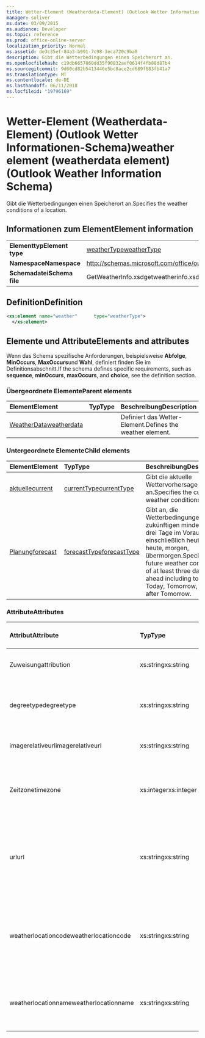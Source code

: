 ```yaml
---
title: Wetter-Element (Weatherdata-Element) (Outlook Wetter Informationen-Schema)
manager: soliver
ms.date: 03/09/2015
ms.audience: Developer
ms.topic: reference
ms.prod: office-online-server
localization_priority: Normal
ms.assetid: de3c35ef-84a3-b991-7c98-3eca720c9ba0
description: Gibt die Wetterbedingungen einen Speicherort an.
ms.openlocfilehash: c19db6657860dd35f90832aef0614f4fb88d87b4
ms.sourcegitcommit: 9d60cd82b5413446e5bc8ace2cd689f683fb41a7
ms.translationtype: MT
ms.contentlocale: de-DE
ms.lasthandoff: 06/11/2018
ms.locfileid: "19796169"
---
```

# <a name="weather-element-weatherdata-element-outlook-weather-information-schema"></a><span data-ttu-id="95fd4-103">Wetter-Element (Weatherdata-Element) (Outlook Wetter Informationen-Schema)</span><span class="sxs-lookup"><span data-stu-id="95fd4-103">weather element (weatherdata element) (Outlook Weather Information Schema)</span></span>

<span data-ttu-id="95fd4-104">Gibt die Wetterbedingungen einen Speicherort an.</span><span class="sxs-lookup"><span data-stu-id="95fd4-104">Specifies the weather conditions of a location.</span></span>
  
## <a name="element-information"></a><span data-ttu-id="95fd4-105">Informationen zum Element</span><span class="sxs-lookup"><span data-stu-id="95fd4-105">Element information</span></span>

|||
|:-----|:-----|
|<span data-ttu-id="95fd4-106">**Elementtyp**</span><span class="sxs-lookup"><span data-stu-id="95fd4-106">**Element type**</span></span> <br/> |[<span data-ttu-id="95fd4-107">weatherType</span><span class="sxs-lookup"><span data-stu-id="95fd4-107">weatherType</span></span>](weathertype-complextype-outlook-weather-information-schema.md) <br/> |
|<span data-ttu-id="95fd4-108">**Namespace**</span><span class="sxs-lookup"><span data-stu-id="95fd4-108">**Namespace**</span></span> <br/> |http://schemas.microsoft.com/office/outlook/15/getweatherinfo.xsd  <br/> |
|<span data-ttu-id="95fd4-109">**Schemadatei**</span><span class="sxs-lookup"><span data-stu-id="95fd4-109">**Schema file**</span></span> <br/> |<span data-ttu-id="95fd4-110">GetWeatherInfo.xsd</span><span class="sxs-lookup"><span data-stu-id="95fd4-110">getweatherinfo.xsd</span></span>  <br/> |
   
## <a name="definition"></a><span data-ttu-id="95fd4-111">Definition</span><span class="sxs-lookup"><span data-stu-id="95fd4-111">Definition</span></span>

```XML
<xs:element name="weather"      type="weatherType">
  </xs:element>  

```

## <a name="elements-and-attributes"></a><span data-ttu-id="95fd4-112">Elemente und Attribute</span><span class="sxs-lookup"><span data-stu-id="95fd4-112">Elements and attributes</span></span>

<span data-ttu-id="95fd4-113">Wenn das Schema spezifische Anforderungen, beispielsweise **Abfolge**, **MinOccurs**, **MaxOccurs**und **Wahl**, definiert finden Sie im Definitionsabschnitt.</span><span class="sxs-lookup"><span data-stu-id="95fd4-113">If the schema defines specific requirements, such as **sequence**, **minOccurs**, **maxOccurs**, and **choice**, see the definition section.</span></span> 
  
### <a name="parent-elements"></a><span data-ttu-id="95fd4-114">Übergeordnete Elemente</span><span class="sxs-lookup"><span data-stu-id="95fd4-114">Parent elements</span></span>

|<span data-ttu-id="95fd4-115">**Element**</span><span class="sxs-lookup"><span data-stu-id="95fd4-115">**Element**</span></span>|<span data-ttu-id="95fd4-116">**Typ**</span><span class="sxs-lookup"><span data-stu-id="95fd4-116">**Type**</span></span>|<span data-ttu-id="95fd4-117">**Beschreibung**</span><span class="sxs-lookup"><span data-stu-id="95fd4-117">**Description**</span></span>|
|:-----|:-----|:-----|
|[<span data-ttu-id="95fd4-118">WeatherData</span><span class="sxs-lookup"><span data-stu-id="95fd4-118">weatherdata</span></span>](weatherdata-element-outlook-weather-information-schema.md) <br/> ||<span data-ttu-id="95fd4-119">Definiert das Wetter-Element.</span><span class="sxs-lookup"><span data-stu-id="95fd4-119">Defines the weather element.</span></span>  <br/> |
   
### <a name="child-elements"></a><span data-ttu-id="95fd4-120">Untergeordnete Elemente</span><span class="sxs-lookup"><span data-stu-id="95fd4-120">Child elements</span></span>

|<span data-ttu-id="95fd4-121">**Element**</span><span class="sxs-lookup"><span data-stu-id="95fd4-121">**Element**</span></span>|<span data-ttu-id="95fd4-122">**Typ**</span><span class="sxs-lookup"><span data-stu-id="95fd4-122">**Type**</span></span>|<span data-ttu-id="95fd4-123">**Beschreibung**</span><span class="sxs-lookup"><span data-stu-id="95fd4-123">**Description**</span></span>|
|:-----|:-----|:-----|
|[<span data-ttu-id="95fd4-124">aktuelle</span><span class="sxs-lookup"><span data-stu-id="95fd4-124">current</span></span>](current-element-weathertype-complextypeoutlook-weather-information-schema.md) <br/> |[<span data-ttu-id="95fd4-125">currentType</span><span class="sxs-lookup"><span data-stu-id="95fd4-125">currentType</span></span>](currenttype-complextype-outlook-weather-information-schema.md) <br/> |<span data-ttu-id="95fd4-126">Gibt die aktuelle Wettervorhersage an.</span><span class="sxs-lookup"><span data-stu-id="95fd4-126">Specifies the current weather conditions.</span></span>  <br/> |
|[<span data-ttu-id="95fd4-127">Planung</span><span class="sxs-lookup"><span data-stu-id="95fd4-127">forecast</span></span>](forecast-element-weathertype-complextypeoutlook-weather-information-schema.md) <br/> |[<span data-ttu-id="95fd4-128">forecastType</span><span class="sxs-lookup"><span data-stu-id="95fd4-128">forecastType</span></span>](forecasttype-complextype-outlook-weather-information-schema.md) <br/> |<span data-ttu-id="95fd4-129">Gibt an, die Wetterbedingungen zukünftigen mindestens drei Tage im Voraus einschließlich heute: heute, morgen, übermorgen.</span><span class="sxs-lookup"><span data-stu-id="95fd4-129">Specifies the future weather conditions of at least three days ahead including today: Today, Tomorrow, Day after Tomorrow.</span></span>  <br/> |
   
### <a name="attributes"></a><span data-ttu-id="95fd4-130">Attribute</span><span class="sxs-lookup"><span data-stu-id="95fd4-130">Attributes</span></span>

|<span data-ttu-id="95fd4-131">**Attribut**</span><span class="sxs-lookup"><span data-stu-id="95fd4-131">**Attribute**</span></span>|<span data-ttu-id="95fd4-132">**Typ**</span><span class="sxs-lookup"><span data-stu-id="95fd4-132">**Type**</span></span>|<span data-ttu-id="95fd4-133">**Erforderlich**</span><span class="sxs-lookup"><span data-stu-id="95fd4-133">**Required**</span></span>|<span data-ttu-id="95fd4-134">**Beschreibung**</span><span class="sxs-lookup"><span data-stu-id="95fd4-134">**Description**</span></span>|<span data-ttu-id="95fd4-135">**Mögliche Werte**</span><span class="sxs-lookup"><span data-stu-id="95fd4-135">**Possible values**</span></span>|
|:-----|:-----|:-----|:-----|:-----|
|<span data-ttu-id="95fd4-136">Zuweisung</span><span class="sxs-lookup"><span data-stu-id="95fd4-136">attribution</span></span>  <br/> |<span data-ttu-id="95fd4-137">xs:string</span><span class="sxs-lookup"><span data-stu-id="95fd4-137">xs:string</span></span>  <br/> |<span data-ttu-id="95fd4-138">erforderlich</span><span class="sxs-lookup"><span data-stu-id="95fd4-138">required</span></span>  <br/> |<span data-ttu-id="95fd4-139">Gibt die Quelle der Wetterinformationen.</span><span class="sxs-lookup"><span data-stu-id="95fd4-139">Specifies the source of the weather information.</span></span>  <br/> |<span data-ttu-id="95fd4-140">Ein Wert, der den Typ xs:</span><span class="sxs-lookup"><span data-stu-id="95fd4-140">A value of the type xs:string</span></span>  <br/> |
|<span data-ttu-id="95fd4-141">degreetype</span><span class="sxs-lookup"><span data-stu-id="95fd4-141">degreetype</span></span>  <br/> |<span data-ttu-id="95fd4-142">xs:string</span><span class="sxs-lookup"><span data-stu-id="95fd4-142">xs:string</span></span>  <br/> |<span data-ttu-id="95fd4-143">erforderlich</span><span class="sxs-lookup"><span data-stu-id="95fd4-143">required</span></span>  <br/> |<span data-ttu-id="95fd4-144">Gibt die Maßeinheit für die Temperatur des Speicherorts beispielsweise Celsius.</span><span class="sxs-lookup"><span data-stu-id="95fd4-144">Specifies the unit for the temperature of the location for example, Celsius.</span></span>  <br/> |<span data-ttu-id="95fd4-145">C, F</span><span class="sxs-lookup"><span data-stu-id="95fd4-145">C, F</span></span>  <br/> |
|<span data-ttu-id="95fd4-146">imagerelativeurl</span><span class="sxs-lookup"><span data-stu-id="95fd4-146">imagerelativeurl</span></span>  <br/> |<span data-ttu-id="95fd4-147">xs:string</span><span class="sxs-lookup"><span data-stu-id="95fd4-147">xs:string</span></span>  <br/> |<span data-ttu-id="95fd4-148">erforderlich</span><span class="sxs-lookup"><span data-stu-id="95fd4-148">required</span></span>  <br/> |<span data-ttu-id="95fd4-149">Gibt die URL des Bilds für den Speicherort.</span><span class="sxs-lookup"><span data-stu-id="95fd4-149">Specifies the URL of the image for the location.</span></span>  <br/> |<span data-ttu-id="95fd4-150">Ein Wert, der den Typ xs:</span><span class="sxs-lookup"><span data-stu-id="95fd4-150">A value of the type xs:string</span></span>  <br/> |
|<span data-ttu-id="95fd4-151">Zeitzone</span><span class="sxs-lookup"><span data-stu-id="95fd4-151">timezone</span></span>  <br/> |<span data-ttu-id="95fd4-152">xs:integer</span><span class="sxs-lookup"><span data-stu-id="95fd4-152">xs:integer</span></span>  <br/> |<span data-ttu-id="95fd4-153">erforderlich</span><span class="sxs-lookup"><span data-stu-id="95fd4-153">required</span></span>  <br/> |<span data-ttu-id="95fd4-154">Gibt den Offset GMT.</span><span class="sxs-lookup"><span data-stu-id="95fd4-154">Specifies the GMT offset.</span></span>  <br/> |<span data-ttu-id="95fd4-155">Ein Wert zwischen-11 und 12 inklusive</span><span class="sxs-lookup"><span data-stu-id="95fd4-155">A value between -11 and 12 inclusive</span></span>  <br/> |
|<span data-ttu-id="95fd4-156">url</span><span class="sxs-lookup"><span data-stu-id="95fd4-156">url</span></span>  <br/> |<span data-ttu-id="95fd4-157">xs:string</span><span class="sxs-lookup"><span data-stu-id="95fd4-157">xs:string</span></span>  <br/> |<span data-ttu-id="95fd4-158">erforderlich</span><span class="sxs-lookup"><span data-stu-id="95fd4-158">required</span></span>  <br/> |<span data-ttu-id="95fd4-159">Gibt die URL für die Webseite des Diensts Wetter, die für den angegebenen Speicherort Wetterinformationen enthält.</span><span class="sxs-lookup"><span data-stu-id="95fd4-159">Specifies the URL for the web page of the weather service that contains weather information for the specified location.</span></span>  <br/> |<span data-ttu-id="95fd4-160">Ein Wert, der den Typ xs:</span><span class="sxs-lookup"><span data-stu-id="95fd4-160">A value of the type xs:string</span></span>  <br/> |
|<span data-ttu-id="95fd4-161">weatherlocationcode</span><span class="sxs-lookup"><span data-stu-id="95fd4-161">weatherlocationcode</span></span>  <br/> |<span data-ttu-id="95fd4-162">xs:string</span><span class="sxs-lookup"><span data-stu-id="95fd4-162">xs:string</span></span>  <br/> |<span data-ttu-id="95fd4-163">erforderlich</span><span class="sxs-lookup"><span data-stu-id="95fd4-163">required</span></span>  <br/> |<span data-ttu-id="95fd4-164">Gibt den Code, der mit dem Speicherort zum unterscheiden von mehreren Standorten mit dem gleichen Namen zugeordnet ist.</span><span class="sxs-lookup"><span data-stu-id="95fd4-164">Specifies the code that is associated with the location used to distinguish multiple location that have the same name.</span></span>  <br/> |<span data-ttu-id="95fd4-165">Ein Wert, der den Typ xs:</span><span class="sxs-lookup"><span data-stu-id="95fd4-165">A value of the type xs:string</span></span>  <br/> |
|<span data-ttu-id="95fd4-166">weatherlocationname</span><span class="sxs-lookup"><span data-stu-id="95fd4-166">weatherlocationname</span></span>  <br/> |<span data-ttu-id="95fd4-167">xs:string</span><span class="sxs-lookup"><span data-stu-id="95fd4-167">xs:string</span></span>  <br/> |<span data-ttu-id="95fd4-168">erforderlich</span><span class="sxs-lookup"><span data-stu-id="95fd4-168">required</span></span>  <br/> |<span data-ttu-id="95fd4-169">Gibt den Namen des Speicherorts, der angezeigt wird im Dropdown-Steuerelement.</span><span class="sxs-lookup"><span data-stu-id="95fd4-169">Specifies the name of the location that appears in the drop-down control.</span></span>  <br/> |<span data-ttu-id="95fd4-170">Ein Wert, der den Typ xs:</span><span class="sxs-lookup"><span data-stu-id="95fd4-170">A value of the type xs:string</span></span>  <br/> |
   

